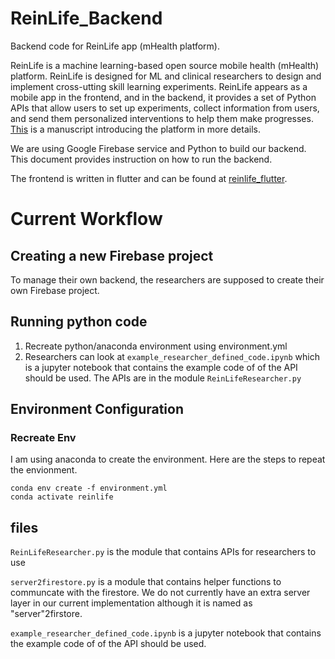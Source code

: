 
# ReinLife_Backend
Backend code for ReinLife app (mHealth platform).

ReinLife is a machine learning-based open source mobile health (mHealth) platform. ReinLife is designed for ML and clinical researchers to design and implement cross-utting skill learning experiments. ReinLife appears as a mobile app in the frontend, and in the backend, it provides a set of Python APIs that allow users to set up experiments, collect information from users, and send them personalized interventions to help them make progresses.   [This](https://tbd) is a manuscript introducing the platform in more details.

We are using Google Firebase service and Python to build our backend. This document provides instruction on how to run the backend. 
 
The frontend is written in flutter and can be found at [reinlife_flutter](https://github.com/ReinLife-AC297r/reinlife_flutter).

# Current Workflow
## Creating a new Firebase project

To manage their own backend, the researchers are supposed to create their own Firebase project.

## Running python code
1. Recreate python/anaconda environment using environment.yml
2. Researchers can look at `example_researcher_defined_code.ipynb` which is a jupyter notebook that contains the example code of of the API should be used. The APIs are in the module `ReinLifeResearcher.py`



## Environment Configuration
<!--
### Create Envionement
 conda activate relearnlife
 conda install flask requests
### Save Env
 conda env export > environment.yml)
-->
### Recreate Env
I am using anaconda to create the environment. Here are the steps to repeat the envionment.
```
conda env create -f environment.yml
conda activate reinlife
```
## files
`ReinLifeResearcher.py` is the module that contains APIs for researchers to use

`server2firestore.py` is a module that contains helper functions to communcate with the firestore. We do not currently have an extra server layer in our current implementation although it is named as "server"2firstore.

`example_researcher_defined_code.ipynb` is a jupyter notebook that contains the example code of of the API should be used.

